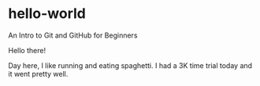 # hello-world
An Intro to Git and GitHub for Beginners

Hello there!

Day here, I like running and eating spaghetti.
I had a 3K time trial today and it went pretty well.
